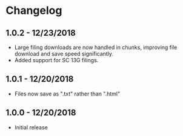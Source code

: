 # Changelog

## 1.0.2 - 12/23/2018

- Large filing downloads are now handled in chunks, improving file download and save speed significantly.
- Added support for SC 13G filings.

## 1.0.1 - 12/20/2018

- Files now save as ".txt" rather than ".html"

## 1.0.0 - 12/20/2018

- Initial release